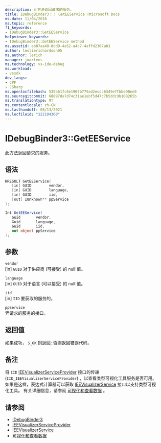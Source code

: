 ```yaml
---
description: 此方法返回请求的服务。
title: IDebugBinder3：： GetEEService |Microsoft Docs
ms.date: 11/04/2016
ms.topic: reference
f1_keywords:
- IDebugBinder3::GetEEService
helpviewer_keywords:
- IDebugBinder3::GetEEService method
ms.assetid: eb07aa40-8cd9-4a52-a4c7-4affd2307a01
author: leslierichardson95
ms.author: lerich
manager: jmartens
ms.technology: vs-ide-debug
ms.workload:
- vssdk
dev_langs:
- CPP
- CSharp
ms.openlocfilehash: 539a61fc6e1967b779ad2eccc6349e7fbbe00ee0
ms.sourcegitcommit: 68897da7d74c31ae1ebf5d47c7b5ddc9b108265b
ms.translationtype: MT
ms.contentlocale: zh-CN
ms.lasthandoff: 08/13/2021
ms.locfileid: "122104360"
---
```

# <a name="idebugbinder3geteeservice"></a>IDebugBinder3::GetEEService
此方法返回请求的服务。

## <a name="syntax"></a>语法

```cpp
HRESULT GetEEService(
   [in] GUID        vendor,
   [in] GUID        language,
   [in] GUID        iid,
   [out] IUnknown** ppService
);
```

```csharp
Int GetEEService(
   Guid       vendor,
   Guid       language,
   Guid       iid,
   out object ppService
);
```

## <a name="parameters"></a>参数
`vendor`\
[in] `GUID` 对于供应商 (可接受) 的 null 值。

`language`\
[in] `GUID` 对于语言 (可以接受) 的 null 值。

`iid`\
[in] `IID` 要获取的服务的。

`ppService`\
弄请求的服务的接口。

## <a name="return-value"></a>返回值
 如果成功， `S_OK` 则返回; 否则返回错误代码。

## <a name="remarks"></a>备注
 将 `IID` [IEEVisualizerServiceProvider](../../../extensibility/debugger/reference/ieevisualizerserviceprovider.md) 接口的传递 (`IID_IEEVisualizerServiceProvider`) ，以查看类型可视化工具服务是否可用。 如果是这样，表达式计算器可以获取 [IEEVisualizerService](../../../extensibility/debugger/reference/ieevisualizerservice.md) 接口以支持类型可视化工具。 有关详细信息，请参阅 [可视化和查看数据](../../../extensibility/debugger/visualizing-and-viewing-data.md) 。

## <a name="see-also"></a>请参阅
- [IDebugBinder3](../../../extensibility/debugger/reference/idebugbinder3.md)
- [IEEVisualizerServiceProvider](../../../extensibility/debugger/reference/ieevisualizerserviceprovider.md)
- [IEEVisualizerService](../../../extensibility/debugger/reference/ieevisualizerservice.md)
- [可视化和查看数据](../../../extensibility/debugger/visualizing-and-viewing-data.md)

